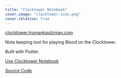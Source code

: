 ```yaml
---
title: "Clocktower Notebook"
cover.image: "clocktower-icon.png"
cover.relative: true
---
```


[clocktower.trumankautzman.com](https://clocktower.trumankautzman.com/)

Note keeping tool for playing Blood on the Clocktower.

Built with Flutter.

[Use Clocktower Notebook](https://clocktower.trumankautzman.com/)

[Source Code](https://github.com/tilatrivia/clocktower-notebook)